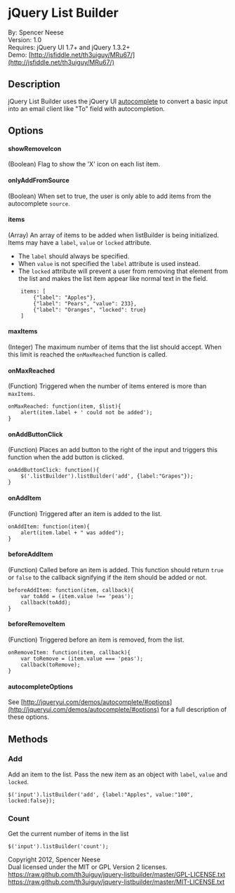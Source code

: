 jQuery List Builder
====================
By: Spencer Neese   
Version: 1.0   
Requires: jQuery UI 1.7+ and jQuery 1.3.2+   
Demo: [http://jsfiddle.net/th3uiguy/MRu67/](http://jsfiddle.net/th3uiguy/MRu67/)


## Description ##

jQuery List Builder uses the jQuery UI [autocomplete](http://jqueryui.com/demos/autocomplete/) to convert a basic input into an email client like "To" field with autocompletion.




## Options ##
#### showRemoveIcon ###
(Boolean) Flag to show the 'X' icon on each list item.


#### onlyAddFromSource ###
(Boolean) When set to true, the user is only able to add items from the autocomplete `source`.

#### items ###
(Array) An array of items to be added when listBuilder is being initialized. Items may have a `label`, `value` or `locked` attribute. 

*	The `label` should always be specified. 
*	When `value` is not specified the `label` attribute is used instead. 
*	The `locked` attribute will prevent a user from removing that element from the list and makes the list item appear like normal text in the field.

```
	items: [
		{"label": "Apples"},
		{"label": "Pears", "value": 233},
		{"label": "Oranges", "locked": true}
	]
```

#### maxItems ###
(Integer) The maximum number of items that the list should accept. When this limit is reached the `onMaxReached` function is called.

#### onMaxReached ###
(Function) Triggered when the number of items entered is more than `maxItems`.

	onMaxReached: function(item, $list){
		alert(item.label + ' could not be added');
	}

#### onAddButtonClick ###
(Function) Places an add button to the right of the input and triggers this function when the add button is clicked.

	onAddButtonClick: function(){
		$('.listBuilder').listBuilder('add', {label:"Grapes"});
	}

#### onAddItem ###
(Function) Triggered after an item is added to the list.

	onAddItem: function(item){
		alert(item.label + " was added");
	}

#### beforeAddItem ###
(Function) Called before an item is added. This function should return `true` or `false` to the callback signifying if the item should be added or not.

	beforeAddItem: function(item, callback){
		var toAdd = (item.value !== 'peas');
		callback(toAdd);
	}

#### beforeRemoveItem ###
(Function) Triggered before an item is removed,  from the list.

	onRemoveItem: function(item, callback){
		var toRemove = (item.value === 'peas');
		callback(toRemove);
	}

#### autocompleteOptions ###
See [http://jqueryui.com/demos/autocomplete/#options](http://jqueryui.com/demos/autocomplete/#options) for a full description of these options.




	
## Methods ##
### Add ###
Add an item to the list. Pass the new item as an object with `label`, `value` and `locked`.
  
	$('input').listBuilder('add', {label:"Apples", value:"100", locked:false});

### Count ###
Get the current number of items in the list

	$('input').listBuilder('count');





Copyright 2012, Spencer Neese   
Dual licensed under the MIT or GPL Version 2 licenses.   
https://raw.github.com/th3uiguy/jquery-listbuilder/master/GPL-LICENSE.txt   
https://raw.github.com/th3uiguy/jquery-listbuilder/master/MIT-LICENSE.txt
